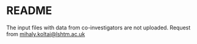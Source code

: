 # README

The input files with data from co-investigators are not uploaded. Request from mihaly.koltai@lshtm.ac.uk